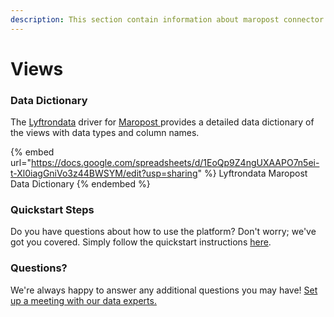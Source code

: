 ```yaml
---
description: This section contain information about maropost connector views information
---
```


# Views

### Data Dictionary

The [Lyftrondata](https://www.lyftrondata.com/) driver for [Maropost](https://www.lyftrondata.com/integration/Maropost/)[ ](https://www.lyftrondata.com/integration/maropost/)provides a detailed data dictionary of the views with data types and column names.

{% embed url="https://docs.google.com/spreadsheets/d/1EoQp9Z4ngUXAAPO7n5ei-t-Xl0iagGniVo3z44BWSYM/edit?usp=sharing" %}
Lyftrondata Maropost Data Dictionary
{% endembed %}

### Quickstart Steps

Do you have questions about how to use the platform? Don't worry; we've got you covered. Simply follow the quickstart instructions [here](../../../../quickstart-steps.md).

### Questions? <a href="#questions" id="questions"></a>

We're always happy to answer any additional questions you may have! [Set up a meeting with our data experts.](https://www.lyftrondata.com/book-a-meeting/)


